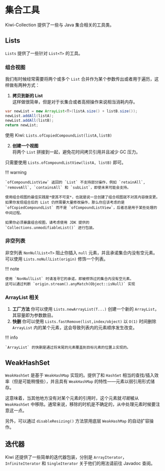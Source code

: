 # 集合工具

Kiwi-Collection 提供了一些与 Java 集合相关的工具类。

## Lists

`Lists` 提供了一些针对 `List<T>` 的工具。

### 组合视图

我们有时候经常需要将两个或多个 `List` 合并作为某个参数传出或者用于遍历，这样做有两种方式：

1. **拷贝到新的 List**    
这样做很简单，但是对于长集合或者高频操作来说相当消耗内存。

``` java
var newList = new ArrayList<T>(listA.size() + listB.size());
newList.addAll(listA);
newList.addAll(listB);
return newList;
```

使用 Kiwi: `Lists.ofCopiedCompoundList(listA,listB)`

2. **创建一个视图**   
将两个 `List` 拼接到一起，避免花时间拷贝引用并且减少 GC 压力。

只需要使用 `Lists.ofCompoundListView(listA, listB)` 即可。

!!! warning

    `ofCompoundListView` 返回的 `List` 不支持部分操作，例如 `retainAll`, `removeAll`, `containsAll` 和 `subList`，即使未来可能会支持。

    使用组合视图的最佳实践是*使其不可变*，也就是说一旦创建了组合视图就不对其内容做变更。如果你发现组合后的 List 仍然需要大量修改操作，那么你应该考虑的是 `ofCopiedCompoundList` 而不是 `ofCompoundListView`，后者总是用于某些处理的中间过程。

    如果你必须暴露组合视图，请考虑使用 JDK 提供的 `Collections.unmodifiableList()` 进行包装。

### 非空列表

非空列表 `NonNullList<T>` 阻止你插入 `null` 元素，并且承诺集合内没有空元素。
可以使用 `Lists.noNullList(origin)` 修饰一个列表。

!!! note

    使用 `NonNullList` 时请准寻它的承诺，即被修饰过的集合内没有空元素。
    这可以通过判断 `origin.stream().anyMatch(Object::isNull)` 实现

### ArrayList 相关

1. **工厂方法** 你可以使用 `Lists.newArrayList(T...)` 创建一个新的 `ArrayList`，其容量即为参数数目。
2. **快删** 你可以使用 `Lists.fastRemove(list,index/object)` 以 `O(1)` 时间删除 `ArrayList` 内的某个元素，这会导致列表内的元素顺序发生改变。

!!! info

    `ArrayList` 的快删是通过将末尾的元素覆盖到目标元素的位置上实现的。

## WeakHashSet

`WeakHashSet` 是基于 `WeakHashMap` 实现的。提供了和 `HashSet` 相当的查找/插入效率（但是可能稍慢些），并且具有 `WeakHashMap` 的特性——元素以弱引用形式储存。

这意味着，当其他地方没有对某个元素的引用时，这个元素就*可能*被从 `WeakHashSet` 中移除。通常来说，移除的时机是不确定的，从中处理元素时候要注意这一点。

另外，可以通过 `disableResizing()` 方法禁用底层 `WeakHashMap` 的自动扩容操作。

## 迭代器

Kiwi 还提供了一些简单的迭代器包装，分别是 `ArrayIterator`，`InfiniteIterator` 和 `SingleIterator`
关于他们的用法请前往 Javadoc 查阅。
